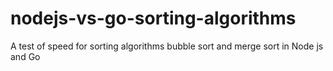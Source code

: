 # nodejs-vs-go-sorting-algorithms
A test of speed for sorting algorithms bubble sort and merge sort in Node js and Go
